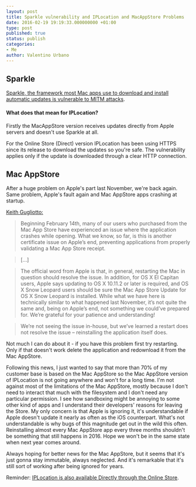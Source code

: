```yaml
---
layout: post
title: Sparkle vulnerability and IPLocation and MacAppStore Problems
date: 2016-02-19 19:19:33.000000000 +01:00
type: post
published: true
status: publish
categories:
- Me
author: Valentino Urbano 
---
```


## Sparkle

[Sparkle, the framework most Mac apps use to download and install automatic updates is vulnerable to MITM attacks](http://arstechnica.com/security/2016/02/huge-number-of-mac-apps-vulnerable-to-hijacking-and-a-fix-is-elusive/).

#### What does that mean for IPLocation?

Firstly the MacAppStore version receives updates directly from Apple servers and doesn't use Sparkle at all.

For the Online Store (Direct) version IPLocation has been using HTTPS since its release to download the updates so you're safe. The vulnerability applies only if the update is downloaded through a clear HTTP connection.

## Mac AppStore

After a huge problem on Apple's part last November, we're back again. Same problem, Apple's fault again and Mac AppStore apps crashing at startup.

[Keith Gugliotto:](http://www.splasmata.com/?p=3042)

>Beginning February 14th, many of our users who purchased from the Mac App Store have experienced an issue where the application crashes while opening. What we know, so far, is this is another certificate issue on Apple’s end, preventing applications from properly validating a Mac App Store receipt.

>[…]

>The official word from Apple is that, in general, restarting the Mac in question should resolve the issue. In addition, for OS X El Capitan users, Apple says updating to OS X 10.11.2 or later is required, and OS X Snow Leopard users should be sure the Mac App Store Update for OS X Snow Leopard is installed. While what we have here is technically similar to what happened last November, it’s not quite the same and, being on Apple’s end, not something we could’ve prepared for. We’re grateful for your patience and understanding!

>We’re not seeing the issue in-house, but we’ve learned a restart does not resolve the issue – reinstalling the application itself does.

Not much I can do about it - if you have this problem first try restarting. Only if that doesn't work delete the application and redownload it from the Mac AppStore.

Following this news, I just wanted to say that more than 70% of my customer base is based on the Mac AppStore so the Mac AppStore version of IPLocation is not going anywhere and won't for a long time. I'm not against most of the limitations of the Mac AppStore, mostly because I don't need to interact that much with the filesystem and I don't need any particular permission. I see how sandboxing might be annoying to some other kind of apps and I understand their developers' reasons for leaving the Store. My only concern is that Apple is ignoring it, it's understandable if Apple doesn't update it nearly as often as the iOS counterpart. What's not understandable is why bugs of this magnitude get out in the wild this often. Reinstalling almost every Mac AppStore app every three months shouldn't be something that still happens in 2016. Hope we won't be in the same state when next year comes around.

Always hoping for better news for the Mac AppStore, but it seems that it's just gonna stay immutable, always neglected. And it's remarkable that it's still sort of working after being ignored for years.

Reminder: [IPLocation is also available Directly through the Online Store](/apps/mac/iplocation).
